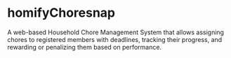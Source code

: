# homifyChoresnap
 A web-based Household Chore Management System that allows assigning chores to registered members with deadlines, tracking their progress, and rewarding or penalizing them based on performance.
